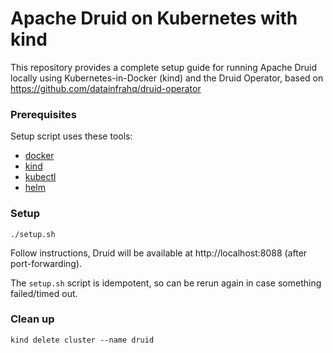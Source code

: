 # Apache Druid on Kubernetes with kind

This repository provides a complete setup guide for running Apache Druid locally using Kubernetes-in-Docker (kind) and the Druid Operator, based on https://github.com/datainfrahq/druid-operator

### Prerequisites

Setup script uses these tools:

* [docker](https://docs.docker.com/get-docker/)
* [kind](https://kind.sigs.k8s.io/docs/user/quick-start/#installation)
* [kubectl](https://kubernetes.io/docs/tasks/tools/install-kubectl/)
* [helm](https://helm.sh/docs/intro/install/)

### Setup
```
./setup.sh
```
Follow instructions, Druid will be available at http://localhost:8088 (after port-forwarding).

The `setup.sh` script is idempotent, so can be rerun again in case something failed/timed out.

### Clean up
```
kind delete cluster --name druid
```
